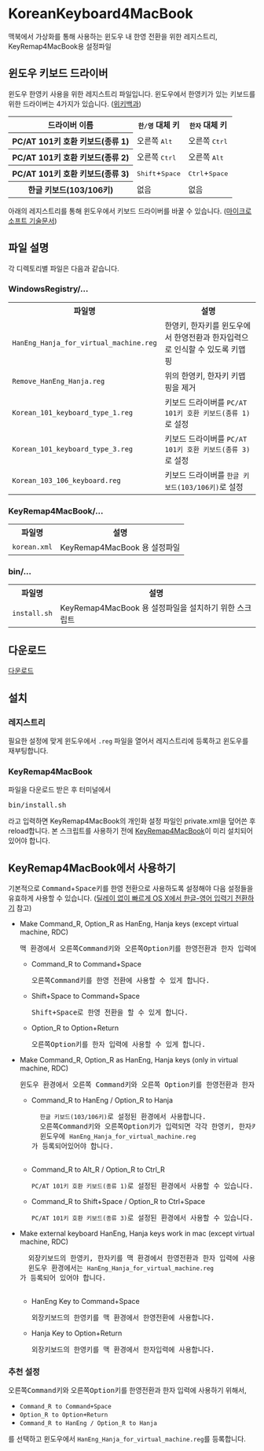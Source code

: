 KoreanKeyboard4MacBook
======================

맥북에서 가상화를 통해 사용하는 윈도우 내 한영 전환을 위한 레지스트리, KeyRemap4MacBook용 설정파일

## 윈도우 키보드 드라이버
윈도우 한영키 사용을 위한 레지스트리 파일입니다. 윈도우에서 한영키가 있는 키보드를 위한 드라이버는 4가지가 있습니다. ([위키백과](http://ko.wikipedia.org/wiki/%EC%96%B8%EC%96%B4_%EC%9E%85%EB%A0%A5_%ED%82%A4))

<table class="">
	<tr>
		<th>드라이버 이름</th>
		<th><kbd>한/영</kbd> 대체 키</th>
		<th><kbd>한자</kbd> 대체 키</th>
	</tr>
	<tr>
		<th>PC/AT 101키 호환 키보드(종류 1)</th>
		<td>오른쪽 <kbd>Alt</kbd></td>
		<td>오른쪽 <kbd>Ctrl</kbd></td>
	</tr>
	<tr>
		<th>PC/AT 101키 호환 키보드(종류 2)</th>
		<td>오른쪽 <kbd>Ctrl</kbd></td>
		<td>오른쪽 <kbd>Alt</kbd></td>
	</tr>
	<tr>
		<th>PC/AT 101키 호환 키보드(종류 3)</th>
		<td><kbd>Shift</kbd>+<kbd>Space</kbd></td>
		<td><kbd>Ctrl</kbd>+<kbd>Space</kbd></td>
	</tr>
	<tr>
		<th>한글 키보드(103/106키)</th>
		<td>없음</td>
		<td>없음</td>
	</tr>
</table>


아래의 레지스트리를 통해 윈도우에서 키보드 드라이버를 바꿀 수 있습니다. ([마이크로소프트 기술문서](http://support.microsoft.com/kb/927824/ko))

## 파일 설명
각 디렉토리별 파일은 다음과 같습니다.

### WindowsRegistry/...

<table>
	<tr>
		<th>파일명</th>
		<th>설명</th>
	</tr>
	<tr>
		<td><code>HanEng_Hanja_for_virtual_machine.reg</code></td>
		<td>한영키, 한자키를 윈도우에서 한영전환과 한자입력으로 인식할 수 있도록 키맵핑</td>
	</tr>
	<tr>
		<td><code>Remove_HanEng_Hanja.reg</code></td>
		<td>위의 한영키, 한자키 키맵핑을 제거</td>
	</tr>
	<tr>
		<td><code>Korean_101_keyboard_type_1.reg</code></td>
		<td>키보드 드라이버를 <code>PC/AT 101키 호환 키보드(종류 1)</code>로 설정</td>
	</tr>
	<tr>
		<td><code>Korean_101_keyboard_type_3.reg</code></td>
		<td>키보드 드라이버를 <code>PC/AT 101키 호환 키보드(종류 3)</code>로 설정</td>
	</tr>
	<tr>
		<td><code>Korean_103_106_keyboard.reg</td>
		<td>키보드 드라이버를 <code>한글 키보드(103/106키)</code>로 설정</td>
	</tr>
</table>


### KeyRemap4MacBook/...
<table>
	<tr>
		<th>파일명</th>
		<th>설명</th>
	</tr>
	<tr>
		<td><code>korean.xml</code></td>
		<td>KeyRemap4MacBook 용 설정파일</td>
	</tr>
</table>

### bin/...
<table>
	<tr>
		<th>파일명</th>
		<th>설명</th>
	</tr>
	<tr>
		<td><code>install.sh</code></td>
		<td>KeyRemap4MacBook 용 설정파일을 설치하기 위한 스크립트</td>
	</tr>
</table>

## 다운로드
[다운로드](https://github.com/niceview/KoreanKeyboard4macbook/archive/master.zip)

## 설치

### 레지스트리
필요한 설정에 맞게 윈도우에서 <code>.reg</code> 파일을 열어서 레지스트리에 등록하고 윈도우를 재부팅합니다.

### KeyRemap4MacBook
파일을 다운로드 받은 후 터미널에서 
<pre>bin/install.sh</pre>
라고 입력하면 KeyRemap4MacBook의 개인화 설정 파일인 private.xml을 덮어쓴 후 reload합니다.
본 스크립트를 사용하기 전에 [KeyRemap4MacBook](http://pqrs.org/macosx/keyremap4macbook/)이 미리 설치되어 있어야 합니다.

## KeyRemap4MacBook에서 사용하기
기본적으로 <kbd>Command</kbd>+<kbd>Space</kbd>키를 한영 전환으로 사용하도록 설정해야 다음 설정들을 유효하게 사용할 수 있습니다.
([딜레이 없이 빠르게 OS X에서 한글-영어 입력기 전환하기](http://macnews.tistory.com/178) 참고)

- Make Command_R, Option_R as HanEng, Hanja keys (except virtual machine, RDC)
	<pre>맥 환경에서 오른쪽<kbd>Command</kbd>키와 오른쪽<kbd>Option</kbd>키를 한영전환과 한자 입력에 사용할 수 있게 합니다.</pre>
	- Command_R to Command+Space
		<pre>오른쪽<kbd>Command</kbd>키를 한영 전환에 사용할 수 있게 합니다.</pre>
	- Shift+Space to Command+Space
		<pre><kbd>Shift</kbd>+<kbd>Space</kbd>로 한영 전환을 할 수 있게 합니다.</pre>
	- Option_R to Option+Return
		<pre>오른쪽<kbd>Option</kbd>키를 한자 입력에 사용할 수 있게 합니다.</pre>
- Make Command_R, Option_R as HanEng, Hanja keys (only in virtual machine, RDC)
	<pre>윈도우 환경에서 오른쪽 <kbd>Command</kbd>키와 오른쪽 <kbd>Option</kbd>키를 한영전환과 한자 입력에 사용할 수 있게 합니다.</pre>
	- Command_R to HanEng / Option_R to Hanja
		<pre>
		<code>한글 키보드(103/106키)</code>로 설정된 환경에서 사용합니다.
		오른쪽<kbd>Command</kbd>키와 오른쪽<kbd>Option</kbd>키가 입력되면 각각 한영키, 한자키가 전송되도록 합니다.
		윈도우에 <code>HanEng_Hanja_for_virtual_machine.reg</code>가 등록되어있어야 합니다.
		</pre>
	- Command_R to Alt_R / Option_R to Ctrl_R
		<pre><code>PC/AT 101키 호환 키보드(종류 1)</code>로 설정된 환경에서 사용할 수 있습니다.</pre>
	- Command_R to Shift+Space / Option_R to Ctrl+Space
		<pre><code>PC/AT 101키 호환 키보드(종류 3)</code>로 설정된 환경에서 사용할 수 있습니다.</pre>
- Make external keyboard HanEng, Hanja keys work in mac (except virtual machine, RDC)
	<pre>
	외장키보드의 한영키, 한자키를 맥 환경에서 한영전환과 한자 입력에 사용할 수 있게 합니다.
	윈도우 환경에서는 <code>HanEng_Hanja_for_virtual_machine.reg</code>가 등록되어 있어야 합니다.
	</pre>
	- HanEng Key to Command+Space
		<pre>외장키보드의 한영키를 맥 환경에서 한영전환에 사용합니다.</pre>
	- Hanja Key to Option+Return
		<pre>외장키보드의 한영키를 맥 환경에서 한자입력에 사용합니다.</pre>
	
### 추천 설정
오른쪽<kbd>Command</kbd>키와 오른쪽<kbd>Option</kbd>키를 한영전환과 한자 입력에 사용하기 위해서,

- <code>Command_R to Command+Space</code>
- <code>Option_R to Option+Return</code>
- <code>Command_R to HanEng / Option_R to Hanja</code>

를 선택하고 윈도우에서 <code>HanEng_Hanja_for_virtual_machine.reg</code>를 등록합니다.
